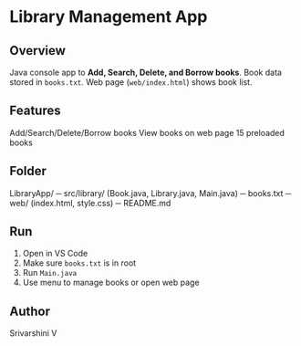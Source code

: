# Library Management App
## Overview
Java console app to **Add, Search, Delete, and Borrow books**.
Book data stored in `books.txt`.
Web page (`web/index.html`) shows book list.
## Features
Add/Search/Delete/Borrow books
View books on web page
15 preloaded books
## Folder
LibraryApp/
─ src/library/ (Book.java, Library.java, Main.java)
─ books.txt
─ web/ (index.html, style.css)
─ README.md
## Run
1. Open in VS Code
2. Make sure `books.txt` is in root
3. Run `Main.java`
4. Use menu to manage books or open web page
## Author
Srivarshini V
